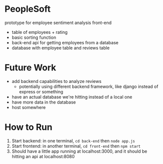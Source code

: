 # PeopleSoft
prototype for employee sentiment analysis front-end
- table of employees + rating
- basic sorting function
- back-end api for getting employees from a database
- database with employee table and reviews table

# Future Work
- add backend capabilities to analyze reviews
    - potentially using different backend framework, like django instead of express or something
- have an actual database we're hitting instead of a local one
- have more data in the database
- host somewhere


# How to Run
1. Start backend: in one terminal, ```cd back-end``` then ```node app.js```
2. Start frontend: in another terminal, ```cd front-end``` then ```npm start```
3. Should have a little app running at localhost:3000, and it should be hitting an api at localhost:8080